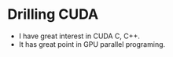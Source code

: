 # Drilling CUDA
- I have great interest in CUDA C, C++.
- It has great point in GPU parallel programing.